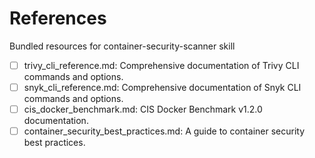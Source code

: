# References

Bundled resources for container-security-scanner skill

- [ ] trivy_cli_reference.md: Comprehensive documentation of Trivy CLI commands and options.
- [ ] snyk_cli_reference.md: Comprehensive documentation of Snyk CLI commands and options.
- [ ] cis_docker_benchmark.md: CIS Docker Benchmark v1.2.0 documentation.
- [ ] container_security_best_practices.md: A guide to container security best practices.
